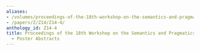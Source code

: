 ```yaml
---
aliases:
- /volumes/proceedings-of-the-18th-workshop-on-the-semantics-and-pragmatics-of-dialogue-poster-abstracts/
- /papers/Z/Z14/Z14-4/
anthology_id: Z14-4
title: Proceedings of the 18th Workshop on the Semantics and Pragmatics of Dialogue
  - Poster Abstracts
---
```

